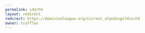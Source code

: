 ```yaml
---
permalink: s44/h4
layout: redirect
redirect: https://dominionleague.org/current_standings?div=h4
owner: truffles
---
```

